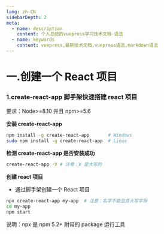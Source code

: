 ```yaml
---
lang: zh-CN
sidebarDepth: 2
meta:
  - name: description
    content: 个人总结的vuepress学习技术文档-语法
  - name: keywords
    content: vuepress,最新技术文档,vuepress语法,markdown语法
---
```


# 一.创建一个 React 项目

### 1.create-react-app 脚手架快速搭建 react 项目

要求：Node>=8.10 并且 npm>=5.6

**安装 create-react-app**

```bash
npm install -g create-react-app       # Windows
sudo npm install -g create-react-app  # Linux
```

**检测 create-react-app 是否安装成功**

```bash
create-react-app -V # 注意：V 是大写的
```

**创建 react 项目**

- 通过脚手架创建一个 React 项目

```bash
npx create-react-app my-app  # 注意：名字不能包含大写字母
cd my-app
npm start
```
说明：npx 是 npm 5.2+ 附带的 package 运行工具
